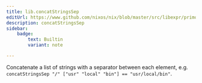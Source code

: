 ```yaml
---
title: lib.concatStringsSep
editUrl: https://www.github.com/nixos/nix/blob/master/src/libexpr/primops.cc
description: concatStringsSep
sidebar:
    badge: 
        text: Builtin
        variant: note

---
```


Concatenate a list of strings with a separator between each
element, e.g. `concatStringsSep "/" ["usr" "local" "bin"] ==
"usr/local/bin"`.
